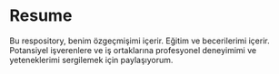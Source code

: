 # Resume
Bu respository, benim özgeçmişimi içerir. Eğitim ve becerilerimi içerir. Potansiyel işverenlere ve iş ortaklarına profesyonel deneyimimi ve yeteneklerimi sergilemek için paylaşıyorum.
